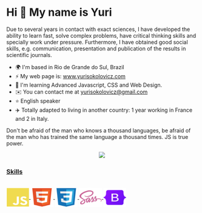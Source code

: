 Hi 👋 My name is Yuri
==========================

Due to several years in contact with exact sciences, I have developed the ability to learn fast, solve complex problems, have critical thinking skills and specially work under pressure. Furthermore, I have obtained good social skills, e.g. communication, presentation and publication of the results in scientific journals.

* 🌍 I'm based in Rio de Grande do Sul, Brazil
* ⚡ My web page is: www.yurisokolovicz.com
* 🧠 I'm learning Advanced Javascript, CSS and Web Design.
* ✉️ You can contact me at yurisokolovicz@gmail.com
* ⭐ English speaker
* ✈️ Totally adapted to living in another country: 1 year working in France and 2 in Italy. 

Don't be afraid of the man who knows a thousand languages, be afraid of the man who has trained the same language a thousand times. JS is true power.

<div align="center">
  <a href="https://github.com/yurisokolovicz">
  <img height="180em" src="https://github-readme-stats.vercel.app/api/top-langs/?username=yurisokolovicz&layout=compact&langs_count=7&theme=dracula"/>
</div>

### Skills
  
<div style="display: inline_block"><br>
  <img align="center" alt="Rafa-Js" height="50" width="60" src="https://raw.githubusercontent.com/devicons/devicon/master/icons/javascript/javascript-plain.svg">
  <img align="center" alt="Rafa-HTML" height="50" width="60" src="https://raw.githubusercontent.com/devicons/devicon/master/icons/html5/html5-original.svg">
  <img align="center" alt="Rafa-CSS" height="50" width="60" src="https://raw.githubusercontent.com/devicons/devicon/master/icons/css3/css3-original.svg">
  <img align="center" alt="Rafa-CSS" height="50" width="60" src="https://raw.githubusercontent.com/devicons/devicon/master/icons/sass/sass-original.svg">
  <img align="center" alt="Rafa-CSS" height="50" width="60" src="https://raw.githubusercontent.com/devicons/devicon/master/icons/bootstrap/bootstrap-original.svg">
</div>

